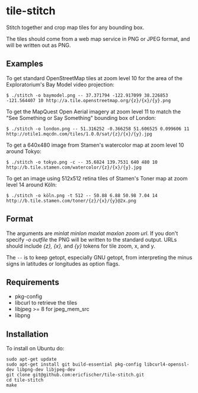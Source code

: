 tile-stitch
===========

Stitch together and crop map tiles for any bounding box.

The tiles should come from a web map service in PNG or JPEG format, and will be written out as PNG.

Examples
--------

To get standard OpenStreetMap tiles at zoom level 10 for the area of the Exploratorium's Bay Model video projection:

    $ ./stitch -o baymodel.png -- 37.371794 -122.917099 38.226853 -121.564407 10 http://a.tile.openstreetmap.org/{z}/{x}/{y}.png

To get the MapQuest Open Aerial imagery at zoom level 11 to match the "See Something or Say Something" bounding box of London:

    $ ./stitch -o london.png -- 51.316252 -0.366258 51.606525 0.099606 11 http://otile1.mqcdn.com/tiles/1.0.0/sat/{z}/{x}/{y}.jpg

To get a 640x480 image from Stamen's watercolor map at zoom level 10 around Tokyo:

    $ ./stitch -o tokyo.png -c -- 35.6824 139.7531 640 480 10 http://b.tile.stamen.com/watercolor/{z}/{x}/{y}.jpg
    
To get an image using 512x512 retina tiles of Stamen's Toner map at zoom level 14 around Köln:

    $ ./stitch -o köln.png -t 512 -- 50.88 6.88 50.98 7.04 14 http://b.tile.stamen.com/toner/{z}/{x}/{y}@2x.png

Format
------

The arguments are <i>minlat minlon maxlat maxlon zoom url</i>. If you don't specify <i>-o outfile</i> the PNG will be
written to the standard output. URLs should include <i>{z}, {x},</i> and <i>{y}</i> tokens for tile zoom, x, and y.

The <code>--</code> is to keep getopt, especially GNU getopt, from interpreting the minus signs in latitudes or longitudes
as option flags.

Requirements
------------

  * pkg-config
  * libcurl to retrieve the tiles
  * libjpeg >= 8 for jpeg_mem_src
  * libpng

Installation
------------

To install on Ubuntu do:

    sudo apt-get update
    sudo apt-get install git build-essential pkg-config libcurl4-openssl-dev libpng-dev libjpeg-dev
    git clone git@github.com:ericfischer/tile-stitch.git
    cd tile-stitch
    make
